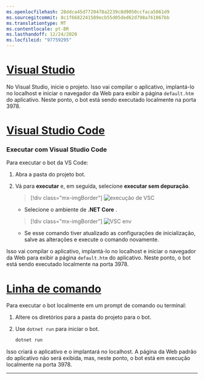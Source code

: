 ```yaml
---
ms.openlocfilehash: 28ddca45d7720478a2239c8d9050ccfaca5861d9
ms.sourcegitcommit: 8c1f6682241589ecb55d05ded62d798a761067bb
ms.translationtype: MT
ms.contentlocale: pt-BR
ms.lasthandoff: 12/24/2020
ms.locfileid: "97759295"
---
```


<!-- Include under "Start your bot" header in the files:
bot-builder-tutorial-create-basic-bot.md and bot-builder-dotnet-sdk-quickstart.md -->

# <a name="visual-studio"></a>[Visual Studio](#tab/vs)

No Visual Studio, inicie o projeto. Isso vai compilar o aplicativo, implantá-lo no localhost e iniciar o navegador da Web para exibir a página `default.htm` do aplicativo. Neste ponto, o bot está sendo executado localmente na porta 3978.

# <a name="visual-studio-code"></a>[Visual Studio Code](#tab/vc)

### <a name="run-with-visual-studio-code"></a>Executar com Visual Studio Code

Para executar o bot da VS Code:

1. Abra a pasta do projeto bot.
1. Vá para **executar** e, em seguida, selecione **executar sem depuração**.

   > [!div class="mx-imgBorder"]
   > ![execução de VSC](../../../media/azure-bot-quickstarts/bot-builder-dotnet-vsc-run.png)

   - Selecione o ambiente de **.NET Core** .

   > [!div class="mx-imgBorder"]
   > ![VSC env](../../../media/azure-bot-quickstarts/bot-builder-dotnet-vsc-environment.png)

   - Se esse comando tiver atualizado as configurações de inicialização, salve as alterações e execute o comando novamente.

Isso vai compilar o aplicativo, implantá-lo no localhost e iniciar o navegador da Web para exibir a página `default.htm` do aplicativo. Neste ponto, o bot está sendo executado localmente na porta 3978.

# <a name="command-line"></a>[Linha de comando](#tab/cl)

Para executar o bot localmente em um prompt de comando ou terminal:

1. Altere os diretórios para a pasta do projeto para o bot.
1. Use `dotnet run` para iniciar o bot.

   ```cmd
   dotnet run
   ```

Isso criará o aplicativo e o implantará no localhost. A página da Web padrão do aplicativo não será exibida, mas, neste ponto, o bot está em execução localmente na porta 3978.

---
